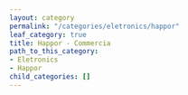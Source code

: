 ```yaml
---
layout: category
permalink: "/categories/eletronics/happor"
leaf_category: true
title: Happor - Commercia
path_to_this_category:
- Eletronics
- Happor
child_categories: []
---
```

